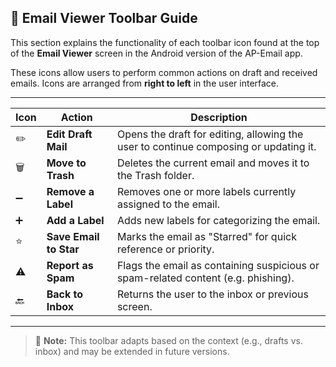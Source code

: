 ## 📩 Email Viewer Toolbar Guide

This section explains the functionality of each toolbar icon found at the top of the **Email Viewer** screen in the Android version of the AP-Email app.

These icons allow users to perform common actions on draft and received emails. Icons are arranged from **right to left** in the user interface.

---

| Icon | Action | Description |
|------|--------|-------------|
| ✏️ | **Edit Draft Mail** | Opens the draft for editing, allowing the user to continue composing or updating it. |
| 🗑️ | **Move to Trash** | Deletes the current email and moves it to the Trash folder. |
| ➖ | **Remove a Label** | Removes one or more labels currently assigned to the email. |
| ➕ | **Add a Label** | Adds new labels for categorizing the email. |
| ⭐ | **Save Email to Star** | Marks the email as "Starred" for quick reference or priority. |
| ⚠️ | **Report as Spam** | Flags the email as containing suspicious or spam-related content (e.g. phishing). |
| 🔙 | **Back to Inbox** | Returns the user to the inbox or previous screen. |

---

> 📝 **Note:** This toolbar adapts based on the context (e.g., drafts vs. inbox) and may be extended in future versions.
